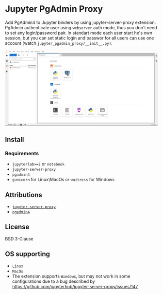 # Jupyter PgAdmin Proxy


Add PgAdmin4 to Jupyter binders by using jupyter-server-proxy extension. PgAdmin authenticate user using `webserver` auth mode, thus you don't need to set any login/password pair. In standart mode each user start he's own session, but you can set static login and passwor for all users can use one account (watch `jupyter_pgadmin_proxy/__init__.py)`.

![](/docs/pgadmin_binder.png)
## Install

### Requirements

* `jupyterlab>=2` or `notebook`
* `jupyter-server-proxy`
* `pgadmin4`
* `gunicorn` for Linux\MacOs or `waitress` for Windows

## Attributions

- [`jupyter-server-proxy`](https://github.com/jupyterhub/jupyter-server-proxy)
- [`pgadmin4`](https://www.pgadmin.org)

## License

BSD 3-Clause

## OS supporting
* `Linux`
* `MacOs`
* The extension supports `Windows`, but may not work in some configurations due to a bug described by https://github.com/jupyterhub/jupyter-server-proxy/issues/147
